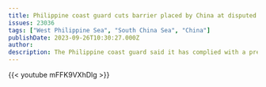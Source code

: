 ```yaml
---
title: Philippine coast guard cuts barrier placed by China at disputed shoal
issues: 23036
tags: ["West Philippine Sea", "South China Sea", "China"]
publishDate: 2023-09-26T10:30:27.000Z
author: 
description: The Philippine coast guard said it has complied with a presidential order to remove a floating barrier placed by Chinese vessels to prevent Filipino fishing boats from entering a lagoon in a disputed shoal in the South China Sea.
---
```


{{< youtube mFFK9VXhDlg >}}
